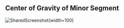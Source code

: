 ## Center of Gravity of Minor Segment

![SharedScreenshot](https://user-images.githubusercontent.com/86240528/213609108-0081cc01-6206-457f-93ea-73e977d353fa.jpg){width=100}
